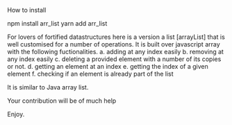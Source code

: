 How to install

npm install arr_list
yarn add arr_list

For lovers of fortified datastructures here is a version a list [arrayList] that is well customised for a number of operations. It is built over javascript array with the following fuctionalities.
    a. adding at any index easily
    b. removing at any index easily
    c. deleting a provided element with a number of its copies or not.
    d. getting an element at an index
    e. getting the index of a given element
    f. checking if an element is already part of the list

It is similar to Java array list.

Your contribution will be of much help

Enjoy.

    